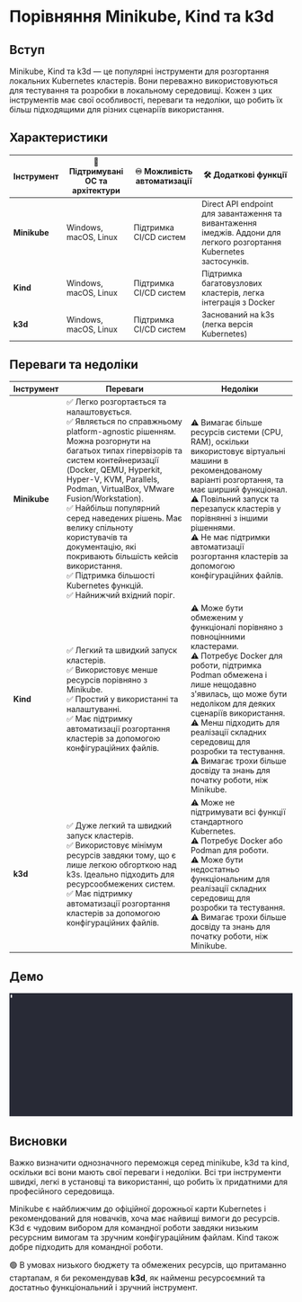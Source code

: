 
# Порівняння Minikube, Kind та k3d

## Вступ

Minikube, Kind та k3d — це популярні інструменти для розгортання локальних Kubernetes кластерів. Вони переважно використовуються для тестування та розробки в локальному середовищі. Кожен з цих інструментів має свої особливості, переваги та недоліки, що робить їх більш підходящими для різних сценаріїв використання.

## Характеристики

| Інструмент | 📱 Підтримувані ОС та архітектури | ♾️ Можливість автоматизації | 🛠️ Додаткові функції |
|------------|--------------------------------|--------------------------|-------------------|
| **Minikube** | Windows, macOS, Linux | Підтримка CI/CD систем | Direct API endpoint для завантаження та вивантаження імеджів. Аддони для легкого розгортання Kubernetes застосунків. |
| **Kind** | Windows, macOS, Linux | Підтримка CI/CD систем | Підтримка багатовузлових кластерів, легка інтеграція з Docker |
| **k3d** | Windows, macOS, Linux | Підтримка CI/CD систем | Заснований на k3s (легка версія Kubernetes) |

## Переваги та недоліки

| Інструмент | Переваги | Недоліки |
|------------|----------|----------|
| **Minikube** | ✅ Легко розгортається та налаштовується.<br>✅ Являється по справжньому platform-agnostic рішенням. Можна розгорнути на багатьох типах гіпервізорів та систем контейнеризації (Docker, QEMU, Hyperkit, Hyper-V, KVM, Parallels, Podman, VirtualBox, VMware Fusion/Workstation).<br>✅ Найбільш популярний серед наведених рішень. Має велику спільноту користувачів та документацію, які покривають більшість кейсів використання.<br>✅ Підтримка більшості Kubernetes функцій.<br>✅ Найнижчий вхідний поріг. | ⚠️ Вимагає більше ресурсів системи (CPU, RAM), оскільки використовує віртуальні машини в рекомендованому варіанті розгортання, та має ширший функціонал.<br>⚠️ Повільний запуск та перезапуск кластерів у порівнянні з іншими рішеннями.<br>⚠️ Не має підтримки автоматизації розгортання кластерів за допомогою конфігураційних файлів. |
| **Kind** | ✅ Легкий та швидкий запуск кластерів.<br>✅ Використовує менше ресурсів порівняно з Minikube.<br>✅ Простий у використанні та налаштуванні.<br>✅ Має підтримку автоматизації розгортання кластерів за допомогою конфігураційних файлів.| ⚠️ Може бути обмеженим у функціоналі порівняно з повноцінними кластерами.<br>⚠️ Потребує Docker для роботи, підтримка Podman обмежена і лише нещодавно з'явилась, що може бути недоліком для деяких сценаріїв використання.<br>⚠️ Менш підходить для реалізації складних середовищ для розробки та тестування.<br>⚠️ Вимагає трохи більше досвіду та знань для початку роботи, ніж Minikube. |
| **k3d** | ✅ Дуже легкий та швидкий запуск кластерів.<br>✅ Використовує мінімум ресурсів завдяки тому, що є лише легкою обгорткою над k3s. Ідеально підходить для ресурсообмежених систем.<br>✅ Має підтримку автоматизації розгортання кластерів за допомогою конфігураційних файлів. | ⚠️ Може не підтримувати всі функції стандартного Kubernetes.<br>⚠️ Потребує Docker або Podman для роботи.<br>⚠️ Може бути недостатньо функціональним для реалізації складних середовищ для розробки та тестування.<br>⚠️ Вимагає трохи більше досвіду та знань для початку роботи, ніж Minikube. |

## Демо
![Image](https://github.com/ro-mus/AsciiArtify/blob/main/img/demo.gif)

## Висновки
Важко визначити однозначного переможця серед minikube, k3d та kind, оскільки всі вони мають свої переваги і недоліки. Всі три інструменти швидкі, легкі в установці та використанні, що робить їх придатними для професійного середовища.

Minikube є найближчим до офіційної дорожньої карти Kubernetes і рекомендований для новачків, хоча має найвищі вимоги до ресурсів. K3d є чудовим вибором для командної роботи завдяки низьким ресурсним вимогам та зручним конфігураційним файлам. Kind також добре підходить для командної роботи.

🟢 В умовах низького бюджету та обмежених ресурсів, що притаманно стартапам, я би рекомендував **k3d**, як найменш ресурсоємний та достатньо функціональний і зручний інструмент.


